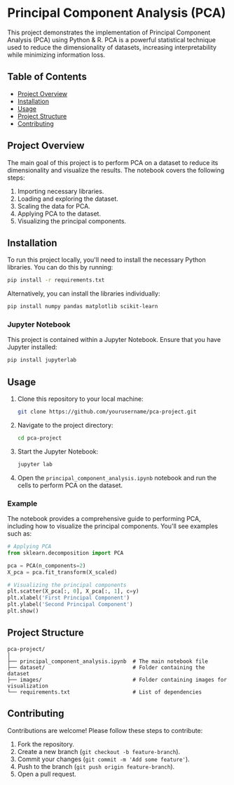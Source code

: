 # Principal Component Analysis (PCA)

This project demonstrates the implementation of Principal Component Analysis (PCA) using Python & R. PCA is a powerful statistical technique used to reduce the dimensionality of datasets, increasing interpretability while minimizing information loss.

## Table of Contents
- [Project Overview](#project-overview)
- [Installation](#installation)
- [Usage](#usage)
- [Project Structure](#project-structure)
- [Contributing](#contributing)

## Project Overview
The main goal of this project is to perform PCA on a dataset to reduce its dimensionality and visualize the results. The notebook covers the following steps:
1. Importing necessary libraries.
2. Loading and exploring the dataset.
3. Scaling the data for PCA.
4. Applying PCA to the dataset.
5. Visualizing the principal components.

## Installation
To run this project locally, you'll need to install the necessary Python libraries. You can do this by running:

```bash
pip install -r requirements.txt
```

Alternatively, you can install the libraries individually:

```bash
pip install numpy pandas matplotlib scikit-learn
```

### Jupyter Notebook
This project is contained within a Jupyter Notebook. Ensure that you have Jupyter installed:

```bash
pip install jupyterlab
```

## Usage
1. Clone this repository to your local machine:
    ```bash
    git clone https://github.com/yourusername/pca-project.git
    ```
2. Navigate to the project directory:
    ```bash
    cd pca-project
    ```
3. Start the Jupyter Notebook:
    ```bash
    jupyter lab
    ```
4. Open the `principal_component_analysis.ipynb` notebook and run the cells to perform PCA on the dataset.

### Example
The notebook provides a comprehensive guide to performing PCA, including how to visualize the principal components. You'll see examples such as:

```python
# Applying PCA
from sklearn.decomposition import PCA

pca = PCA(n_components=2)
X_pca = pca.fit_transform(X_scaled)

# Visualizing the principal components
plt.scatter(X_pca[:, 0], X_pca[:, 1], c=y)
plt.xlabel('First Principal Component')
plt.ylabel('Second Principal Component')
plt.show()
```

## Project Structure
```plaintext
pca-project/
│
├── principal_component_analysis.ipynb  # The main notebook file
├── dataset/                            # Folder containing the dataset
├── images/                             # Folder containing images for visualization
└── requirements.txt                    # List of dependencies
```

## Contributing
Contributions are welcome! Please follow these steps to contribute:
1. Fork the repository.
2. Create a new branch (`git checkout -b feature-branch`).
3. Commit your changes (`git commit -m 'Add some feature'`).
4. Push to the branch (`git push origin feature-branch`).
5. Open a pull request.
